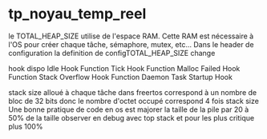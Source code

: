 # tp_noyau_temp_reel


le TOTAL_HEAP_SIZE utilise de l'espace RAM. Cette RAM est nécessaire à l'OS pour créer chaque tâche, sémaphore, mutex, etc...
Dans le header de configuration la definition de configTOTAL_HEAP_SIZE change

hook dispo
Idle Hook Function
Tick Hook Function
Malloc Failed Hook Function
Stack Overflow Hook Function
Daemon Task Startup Hook

stack size alloué à chaque tâche dans freertos correspond à un nombre de bloc de 32 bits donc le nombre d'octet occupé correspond 4 fois stack size
Une bonne pratique de code en os est majorer la taille de la pile par 20 à 50% de la taille observer en debug avec top stack et pour les plus critique plus 100%
